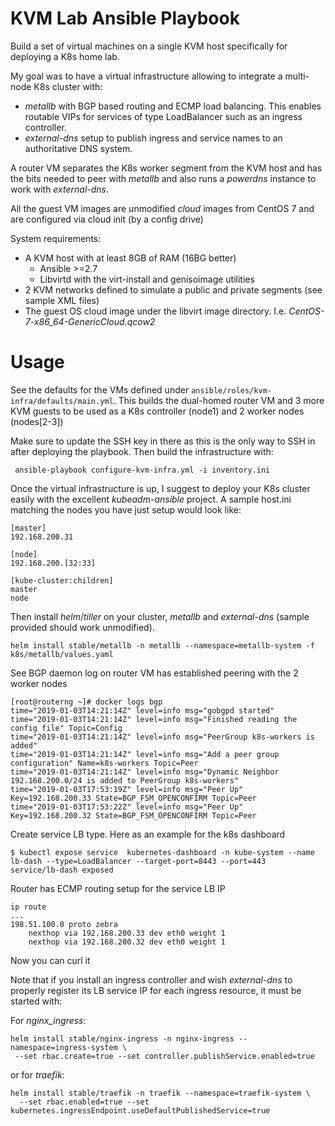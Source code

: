 # KVM Lab Ansible Playbook

Build a set of virtual machines on a single KVM host specifically for deploying a K8s home lab.  

My goal was to have a virtual infrastructure allowing to integrate a multi-node K8s cluster with:
*  _metallb_ with BGP based routing and ECMP load balancing. This enables routable VIPs for services of type LoadBalancer such as an ingress controller.
* _external-dns_ setup to publish ingress and service names to an authoritative DNS system.

A router VM separates the K8s worker segment from the KVM host and has the bits needed to peer with _metallb_ and also runs a _powerdns_ instance to work with _external-dns_.

All the guest VM images are unmodified *cloud* images from CentOS 7 and are configured via cloud init (by a config drive)

System requirements:

  - A KVM host with at least 8GB of RAM (16BG better)
	- Ansible >=2.7
	- Libvirtd with the virt-install and genisoimage utilities
  - 2 KVM networks defined to simulate a public and private segments (see sample XML files)
  - The guest OS cloud image under the libvirt image directory. I.e. _CentOS-7-x86_64-GenericCloud.qcow2_


# Usage

See the defaults for the VMs defined under `ansible/roles/kvm-infra/defaults/main.yml`.  This builds the dual-homed router VM and 3 more KVM guests to be used as a K8s controller (node1) and 2 worker nodes (nodes[2-3])

Make sure to update the SSH key in there as this is the only way to SSH in after deploying the playbook. Then build the infrastructure with:

```
 ansible-playbook configure-kvm-infra.yml -i inventory.ini
```

Once the virtual infrastructure is up,  I suggest to deploy your K8s cluster easily with the excellent _kubeadm-ansible_ project. A sample host.ini matching the nodes you have just setup would look like:

```
[master]
192.168.200.31

[node]
192.168.200.[32:33]

[kube-cluster:children]
master
node
```


Then install _helm_/_tiller_ on your cluster, _metallb_ and _external-dns_ (sample provided should work unmodified).

```
helm install stable/metallb -n metallb --namespace=metallb-system -f k8s/metallb/values.yaml
```

See BGP daemon log on router VM has established peering with the 2 worker nodes

```
[root@routerng ~]# docker logs bgp
time="2019-01-03T14:21:14Z" level=info msg="gobgpd started"
time="2019-01-03T14:21:14Z" level=info msg="Finished reading the config file" Topic=Config
time="2019-01-03T14:21:14Z" level=info msg="PeerGroup k8s-workers is added"
time="2019-01-03T14:21:14Z" level=info msg="Add a peer group configuration" Name=k8s-workers Topic=Peer
time="2019-01-03T14:21:14Z" level=info msg="Dynamic Neighbor 192.168.200.0/24 is added to PeerGroup k8s-workers"
time="2019-01-03T17:53:19Z" level=info msg="Peer Up" Key=192.168.200.33 State=BGP_FSM_OPENCONFIRM Topic=Peer
time="2019-01-03T17:53:22Z" level=info msg="Peer Up" Key=192.168.200.32 State=BGP_FSM_OPENCONFIRM Topic=Peer
```

Create service LB type.  Here as an example for the k8s dashboard
```
$ kubectl expose service  kubernetes-dashboard -n kube-system --name lb-dash --type=LoadBalancer --target-port=8443 --port=443
service/lb-dash exposed
```

Router has ECMP routing setup for the service LB IP

```
ip route
...
198.51.100.0 proto zebra
	nexthop via 192.168.200.33 dev eth0 weight 1
	nexthop via 192.168.200.32 dev eth0 weight 1
```

Now you can curl it

Note that if you install an ingress controller and wish _external-dns_ to properly register its LB service IP for each ingress resource, it must be started with:

For _nginx_ingress_:

```
helm install stable/nginx-ingress -n nginx-ingress --namespace=ingress-system \
 --set rbac.create=true --set controller.publishService.enabled=true
```

or for _traefik_:

```
helm install stable/traefik -n traefik --namespace=traefik-system \
  --set rbac.enabled=true --set kubernetes.ingressEndpoint.useDefaultPublishedService=true
```

